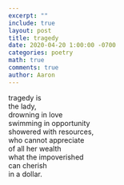 ```yaml
---
excerpt: ""
include: true
layout: post
title: tragedy 
date: 2020-04-20 1:00:00 -0700
categories: poetry
math: true
comments: true
author: Aaron
---
```



tragedy is  
the lady,  
drowning in love  
swimming in opportunity  
showered with resources,  
who cannot appreciate  
of all her wealth  
what the impoverished  
can cherish  
in a dollar.
